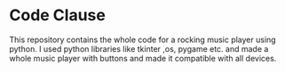# Code Clause
This repository contains the whole code  for a rocking music player using python. I used python libraries like tkinter ,os, pygame etc. and made a whole music player with buttons and made it compatible with all devices. 
